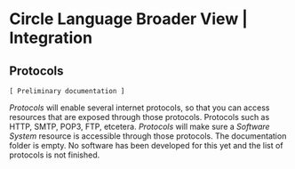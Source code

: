 ﻿Circle Language Broader View | Integration
==========================================

Protocols
---------

`[ Preliminary documentation ]`

*Protocols* will enable several internet protocols, so that you can access resources that are exposed through those protocols. Protocols such as HTTP, SMTP, POP3, FTP, etcetera. *Protocols* will make sure a *Software System* resource is accessible through those protocols. The documentation folder is empty. No software has been developed for this yet and the list of protocols is not finished.
